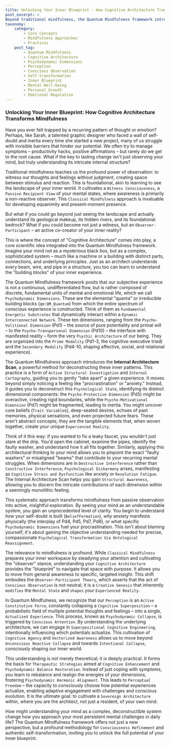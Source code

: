 ```yaml
---
title: Unlocking Your Inner Blueprint - How Cognitive Architecture Transforms Mindfulness
post_excerpt: >
Beyond traditional mindfulness, the Quantum Mindfulness framework introduces a revolutionary approach: understanding your mind as a complex Cognitive Architecture. This article explores how identifying the Psychodynamic Dimensions that form your inner world allows for precise, transformative interventions, moving you from passive observation to active co-creation of your reality. Discover how to unlock your inner blueprint for lasting psychological freedom.
taxonomy:
    category:
        - Core Concepts
        - Mindfulness Approaches
        - Practices
    post_tag:
        - Quantum Mindfulness
        - Cognitive Architecture
        - Psychodynamic Dimensions
        - Perception
        - Conscious Observation
        - Self-transformation
        - Inner Blueprint
        - Mental Well-being
        - Personal Growth
        - Emotional Regulation
---
```

### Unlocking Your Inner Blueprint: How Cognitive Architecture Transforms Mindfulness

Have you ever felt trapped by a recurring pattern of thought or emotion? Perhaps, like Sarah, a talented graphic designer who faced a wall of self-doubt and inertia every time she started a new project, many of us struggle with invisible barriers that hinder our potential. We often try to manage symptoms – productivity hacks, positive affirmations – but rarely do we get to the root cause. What if the key to lasting change isn't just observing your mind, but truly understanding its intricate internal structure?

Traditional mindfulness teaches us the profound power of observation: to witness our thoughts and feelings without judgment, creating space between stimulus and reaction. This is foundational, akin to learning to see the landscape of your inner world. It cultivates a `Witness Consciousness`, a `Passive Recipient View` of your mental states, where awareness is primarily a non-reactive observer. This `Classical Mindfulness` approach is invaluable for developing equanimity and present-moment presence.

But what if you could go beyond just seeing the landscape and actually understand its geological makeup, its hidden rivers, and its foundational bedrock? What if you could become not just a witness, but an `Observer-Participant` – an active co-creator of your inner reality?

This is where the concept of "Cognitive Architecture" comes into play, a core scientific idea integrated into the Quantum Mindfulness framework. Imagine your mind not as a mysterious black box, but as a complex, sophisticated system – much like a machine or a building with distinct parts, connections, and underlying principles. Just as an architect understands every beam, wire, and pipe in a structure, you too can learn to understand the "building blocks" of your inner experience.

The Quantum Mindfulness framework posits that our subjective experience is not a continuous, undifferentiated flow, but is rather composed of discrete, fundamental units of mental and emotional life, which we call `Psychodynamic Dimensions`. These are the elemental "quanta" or irreducible building blocks (`qm:QM_Quantum`) from which the entire spectrum of conscious experience is constructed. Think of them as `Fundamental Energetic Substrates` that dynamically interact within a `Dynamic Interconnected Network`. These ten dimensions, ranging from the `Psycho-Volitional Dimension` (Pd1) – the source of pure potentiality and primal will – to the `Psycho-Transpersonal Dimension` (Pd10) – the interface with manifested reality – form the very `Psychic Architecture` of our being. They are organized into the `Prime Modality` (Pd1-3, the cognitive-executive triad) and the `Secondary Modality` (Pd4-10, shaping affective, social, and relational experience).

The Quantum Mindfulness approach introduces the **Internal Architecture Scan**, a powerful method for deconstructing these inner patterns. This practice is a form of `Active Structural Investigation` and `Internal Cartography`, guiding you to gently "take apart" a given experience. It moves beyond simply noticing a feeling like "procrastination" or "anxiety." Instead, it guides you to deconstruct this `Psychological State`, identifying its distinct dimensional components: the `Psycho-Protective Dimension` (Pd5) might be overactive, creating rigid boundaries, while the `Psycho-Motivational Dimension` (Pd7) might be fragmented, leading to inertia. You might uncover core beliefs (`Trait Variable`s), deep-seated desires, echoes of past memories, physical sensations, and even projected future fears. These aren't abstract concepts; they are the tangible elements that, when woven together, create your unique `Experienced Reality`.

Think of it this way: if you wanted to fix a leaky faucet, you wouldn't just stare at the drip. You'd open the cabinet, examine the pipes, identify the faulty washer, and understand how it all fits together. Similarly, applying this architectural thinking to your mind allows you to pinpoint the exact "faulty washers" or misaligned "beams" that contribute to your recurring mental struggles. When dimensions are in `Destructive Interference` rather than `Constructive Interference`, `Psychological Disharmony` arises, manifesting as `Cognitive Strain and Dysfunction` like anxiety or `Resolution Fatigue`. The Internal Architecture Scan helps you gain `Structural Awareness`, allowing you to discern the intricate contributions of each dimension within a seemingly monolithic feeling.

This systematic approach transforms mindfulness from passive observation into active, insightful exploration. By seeing your mind as an understandable system, you gain an unprecedented level of clarity. You begin to understand *how* your self-doubt is built (`BeliefFormation`), *why* anxiety manifests physically (the interplay of Pd4, Pd5, Pd7, Pd8), or *what* specific `Psychodynamic Dimensions` fuel your procrastination. This isn't about blaming yourself; it's about gaining the objective understanding needed for precise, compassionate `Psychological Transformation Via Ontological Reassignment`.

The relevance to mindfulness is profound. While `Classical Mindfulness` prepares your inner workspace by steadying your attention and cultivating the "observer" stance, understanding your `Cognitive Architecture` provides the "blueprint" to navigate that space with purpose. It allows you to move from general awareness to specific, targeted insight. This shift embodies the `Observer-Participant Theory`, which asserts that the act of `Conscious Observation` is not neutral; it is a `Creative Genesis` that inherently `modifies` the `Mental State` and `shapes` your `Experienced Reality`.

In Quantum Mindfulness, we recognize that our `Perception` is an `Active Constitutive Force`, constantly collapsing a `Cognitive Superposition` – a probabilistic field of multiple potential thoughts and feelings – into a single, `Actualized Experience`. This process, known as `Psychodynamic Collapse`, is triggered by `Conscious Attention`. By understanding the underlying architecture, we can engage in `Superpositional Cognitive Engineering`, intentionally influencing which potentials actualize. This cultivation of `Cognitive Agency` and `Vectorized Awareness` allows us to move beyond `Unconscious Reactive Collapse` and towards `Intentional Collapse`, consciously shaping our inner world.

This understanding is not merely theoretical; it is deeply practical. It forms the basis for `Therapeutic Strategies` aimed at `Cognitive Enhancement` and `Psychodynamic Balance Restoration`. Instead of just coping with symptoms, you learn to rebalance and realign the energies of your dimensions, fostering `Psychodynamic Harmonic Alignment`. This leads to `Perceptual Freedom` – the capacity to consciously choose how potential experiences actualize, enabling adaptive engagement with challenges and conscious evolution. It is the ultimate goal: to cultivate a `Sovereign Architecture` within, where you are the architect, not just a resident, of your own mind.

How might understanding your mind as a complex, deconstructible system change how you approach your most persistent mental challenges in daily life? The Quantum Mindfulness framework offers not just a new perspective, but a profound methodology for `Consciousness Refinement` and authentic self-transformation, inviting you to unlock the full potential of your inner blueprint.